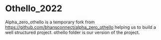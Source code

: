 # Othello_2022

Alpha_zero_othello is a temporary fork from https://github.com/bhansconnect/alpha_zero_othello helping us to build a well structured project.
othello folder is our version of the project.